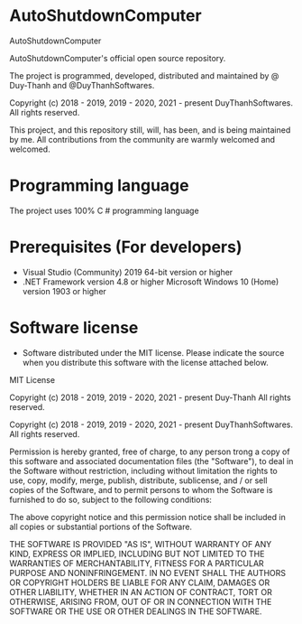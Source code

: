 # AutoShutdownComputer

AutoShutdownComputer

AutoShutdownComputer's official open source repository.

The project is programmed, developed, distributed and maintained by @ Duy-Thanh and @DuyThanhSoftwares.

Copyright (c) 2018 - 2019, 2019 - 2020, 2021 - present DuyThanhSoftwares. All rights reserved.

This project, and this repository still, will, has been, and is being maintained by me. All contributions from the community are warmly welcomed and welcomed.

# Programming language

The project uses 100% C # programming language

# Prerequisites (For developers)
 - Visual Studio (Community) 2019 64-bit version or higher
- .NET Framework version 4.8 or higher
Microsoft Windows 10 (Home) version 1903 or higher

# Software license
- Software distributed under the MIT license. Please indicate the source when you distribute this software with the license attached below.

MIT License

Copyright (c) 2018 - 2019, 2019 - 2020, 2021 - present Duy-Thanh All rights reserved.

Copyright (c) 2018 - 2019, 2019 - 2020, 2021 - present DuyThanhSoftwares. All rights reserved.

Permission is hereby granted, free of charge, to any person trong a copy
of this software and associated documentation files (the "Software"), to deal
in the Software without restriction, including without limitation the rights
to use, copy, modify, merge, publish, distribute, sublicense, and / or sell
copies of the Software, and to permit persons to whom the Software is
furnished to do so, subject to the following conditions:

The above copyright notice and this permission notice shall be included in all
copies or substantial portions of the Software.

THE SOFTWARE IS PROVIDED "AS IS", WITHOUT WARRANTY OF ANY KIND, EXPRESS OR
IMPLIED, INCLUDING BUT NOT LIMITED TO THE WARRANTIES OF MERCHANTABILITY,
FITNESS FOR A PARTICULAR PURPOSE AND NONINFRINGEMENT. IN NO EVENT SHALL THE
AUTHORS OR COPYRIGHT HOLDERS BE LIABLE FOR ANY CLAIM, DAMAGES OR OTHER
LIABILITY, WHETHER IN AN ACTION OF CONTRACT, TORT OR OTHERWISE, ARISING FROM,
OUT OF OR IN CONNECTION WITH THE SOFTWARE OR THE USE OR OTHER DEALINGS IN THE
SOFTWARE.
